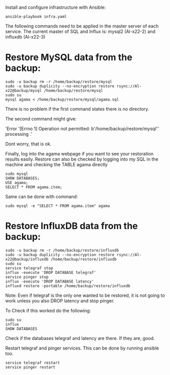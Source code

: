 Install and configure infrastructure with Ansible:

    ansible-playbook infra.yaml

The following commands need to be applied in the master server of each service.
The current master of SQL and Influx is: mysql2 (Al-x22-2) and influxdb (Al-x22-3)

# Restore MySQL data from the backup:

    sudo -u backup rm -r /home/backup/restore/mysql
    sudo -u backup duplicity --no-encryption restore rsync://Al-x22@backup/mysql /home/backup/restore/mysql
    sudo su
    mysql agama < /home/backup/restore/mysql/agama.sql
    
There is no problem if the first command states there is no directory. 

The second command might give:

'Error '[Errno 1] Operation not permitted: b'/home/backup/restore/mysql'' processing .'

Dont worry, that is ok.

Finally, log into the agama webpage if you want to see your restoration results easily.
Restore can also be checked by logging into my SQL in the machine and checking the TABLE agama directly

    sudo mysql
    SHOW DATABASES;
    USE agama;
    SELECT * FROM agama.item;
    
 Same can be done with command:
    
    sudo mysql -e "SELECT * FROM agama.item" agama
    
       
# Restore InfluxDB data from the backup:

    sudo -u backup rm -r /home/backup/restore/influxdb
    sudo -u backup duplicity --no-encryption restore rsync://Al-x22@backup/influxdb /home/backup/restore/influxdb
    sudo su
    service telegraf stop
    influx -execute 'DROP DATABASE telegraf'
    service pinger stop
    influx -execute 'DROP DATABASE latency'
    influxd restore -portable /home/backup/restore/influxdb
    
Note: Even if telegraf is the only one wanted to be restored, it is not going to work unless you also DROP latency and stop pinger.

To Check if this worked do the following:

    sudo su
    influx
    SHOW DATABASES
    
Check if the databases telegraf and latency are there. If they are, good.

Restart telegraf and pinger services. This can be done by running ansible too.

    service telegraf restart
    service pinger restart
